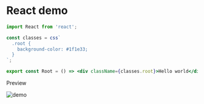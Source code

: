 # React demo

```jsx
import React from 'react';

const classes = css`
  .root {
    background-color: #1f1e33;
  }
`;

export const Root = () => <div className={classes.root}>Hello world</div>;
```

Preview

![demo](./screenshot.png)
